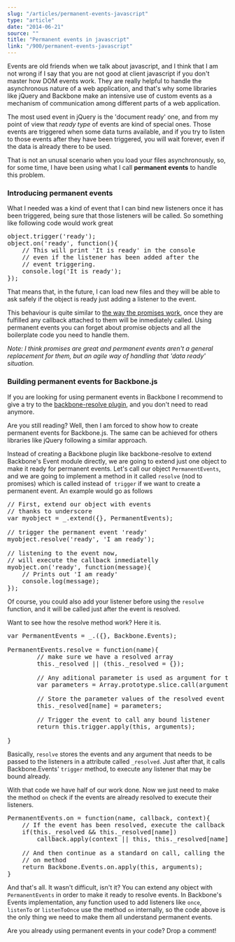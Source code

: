 ```yaml
---
slug: "/articles/permanent-events-javascript"
type: "article"
date: "2014-06-21"
source: ""
title: "Permanent events in javascript"
link: "/900/permanent-events-javascript"
---
```


Events are old friends when we talk about javascript, and I think that I am not wrong if I say that you are not good at client javascript if you don't master how DOM events work. They are really helpful to handle the asynchronous nature of a web application, and that's why some libraries like jQuery and Backbone make an intensive use of custom events as a mechanism of communication among different parts of a web application.

The most used event in jQuery is the 'document ready' one, and from my point of view that<em> ready type</em> of events are kind of special ones. Those events are triggered when some data turns available, and if you try to listen to those events after they have been triggered, you will wait forever, even if the data is already there to be used.

That is not an unusal scenario when you load your files asynchronously, so, for some time, I have been using what I call <strong>permanent events</strong> to handle this problem.

<!--more-->
<h3>Introducing permanent events</h2>
What I needed was a kind of event that I can bind new listeners once it has been triggered, being sure that those listeners will be called. So something like following code would work great
<pre class="lang:js decode:true">object.trigger('ready');
object.on('ready', function(){
	// This will print 'It is ready' in the console
	// even if the listener has been added after the 
	// event triggering.
	console.log('It is ready'); 
});</pre>
That means that, in the future, I can load new files and they will be able to ask safely if the object is ready just adding a listener to the event.

This behaviour is quite similar to <a title="Promises in ECMAScript 6" href="http://www.html5rocks.com/en/tutorials/es6/promises/" target="_blank">the way the promises work</a>, once they are fulfilled any callback attached to them will be inmediately called. Using permanent events you can forget about promise objects and all the boilerplate code you need to handle them.

<em>Note: I think promises are great and permanent events aren't a general replacement for them, but an agile way of handling that 'data ready' situation.</em>
<h3>Building permanent events for Backbone.js</h2>
If you are looking for using permanent events in Backbone I recommend to give a try to the <a title="Permanent events in backbone.js" href="https://github.com/arqex/backbone-resolve" target="_blank">backbone-resolve plugin</a>, and you don't need to read anymore.

Are you still reading? Well, then I am forced to show how to create permanent events for Backbone.js. The same can be achieved for others libraries like jQuery following a similar approach.

Instead of creating a Backbone plugin like backbone-resolve to extend Backbone's Event module directly, we are going to extend just one object to make it ready for permanent events. Let's call our object <code>PermanentEvents</code>, and we are going to implement a method in it called <code>resolve</code> (nod to promises) which is called instead of  <code>trigger</code> if we want to create a permanent event. An example would go as follows
<pre class="lang:js decode:true">// First, extend our object with events
// thanks to underscore
var myobject = _.extend({}, PermanentEvents);

// trigger the permanent event 'ready'
myobject.resolve('ready', 'I am ready');

// listening to the event now, 
// will execute the callback inmediatelly
myobject.on('ready', function(message){
	// Prints out 'I am ready'
	console.log(message);
});</pre>
Of course, you could also add your listener before using the <code>resolve</code> function, and it will be called just after the event is resolved.

Want to see how the resolve method work? Here it is.
<pre class="lang:js decode:true crayon-selected">var PermanentEvents = _.({}, Backbone.Events);

PermanentEvents.resolve = function(name){
		// make sure we have a resolved array
		this._resolved || (this._resolved = {});

		// Any aditional parameter is used as argument for the callbacks
		var parameters = Array.prototype.slice.call(arguments, 1);

		// Store the parameter values of the resolved event
		this._resolved[name] = parameters;

		// Trigger the event to call any bound listener
		return this.trigger.apply(this, arguments);

}</pre>
Basically, <code>resolve</code> stores the events and any argument that needs to be passed to the listeners in a attribute called <code>_resolved</code>. Just after that, it calls Backbone.Events' <code>trigger</code> method, to execute any listener that may be bound already.

With that code we have half of our work done. Now we just need to make the method <code>on</code> check if the events are already resolved to execute their listeners.
<pre class="lang:js decode:true">PermanentEvents.on = function(name, callback, context){
	// If the event has been resolved, execute the callback
	if(this._resolved &amp;&amp; this._resolved[name])
		callback.apply(context || this, this._resolved[name]);

	// And then continue as a standard on call, calling the original
	// on method
	return Backbone.Events.on.apply(this, arguments);
}</pre>
And that's all. It wasn't difficult, isn't it? You can extend any object with <code>PermanentEvents</code> in order to make it ready to resolve events. In Backbone's Events implementation, any function used to add listeners like <code>once</code>, <code>listenTo</code> or <code>listenToOnce</code> use the method <code>on</code> internally, so the code above is the only thing we need to make them all understand permanent events.

Are you already using permanent events in your code? Drop a comment!